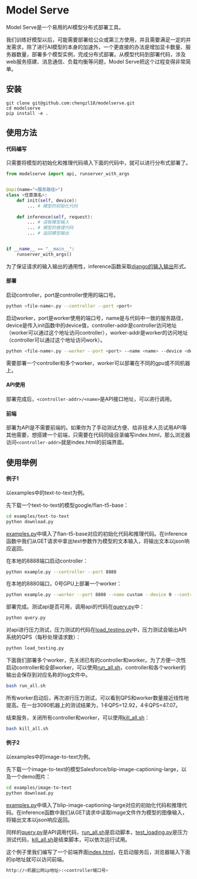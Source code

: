 # Model Serve

Model Serve是一个易用的AI模型分布式部署工具。

我们训练好模型以后，可能需要部署给公众或第三方使用，并且需要满足一定的并发需求，除了进行AI模型的本身的加速外，一个更直接的办法是增加显卡数量、服务器数量，部署多个模型实例，完成分布式部署。从模型代码到部署代码，涉及web服务搭建、消息通信、负载均衡等问题，Model Serve把这个过程变得非常简单。

## 安装

```
git clone git@github.com:chengzl18/modelserve.git
cd modelserve
pip install -e .
```

## 使用方法

#### 代码编写

只需要将模型的初始化和推理代码填入下面的代码中，就可以进行分布式部署了。

```python
from modelserve import api, runserver_with_args


@api(name="<服务路径>")
class <任意类名>:
	def init(self, device):
		... # 模型的初始化代码
		
	def inference(self, request):
		... # 读取模型输入
		... # 模型的推理代码
		... # 返回模型输出


if __name__ == "__main__":
    runserver_with_args()
```

为了保证请求的输入输出的通用性，inference函数采取[django的输入输出](https://docs.djangoproject.com/en/5.0/ref/request-response/)形式。

#### 部署

启动controller，port是controller使用的端口号。

```bash
python <file-name>.py --controller --port <port>
```

启动worker，port是worker使用的端口号，name是与代码中一致的服务路径，device是传入init函数中的device值，controller-addr是controller访问地址（worker可以通过这个地址访问controller），worker-addr是worker的访问地址（controller可以通过这个地址访问work）。

```bash
python <file-name>.py --worker --port <port> --name <name> --device <device> --controller-addr <controller-addr> --worker-addr <worker-addr>
```

需要部署一个controller和多个worker，worker可以部署在不同的gpu或不同机器上。

#### API使用

部署完成后，`<controller-addr>/<name>`是API接口地址，可以进行调用。

#### 前端

部署为API是不需要前端的。如果你为了手动测试方便、给非技术人员试用API等其他需要，想搭建一个前端，只需要在代码同级目录编写index.html，那么浏览器访问`<controller-addr>`就是index.html的前端界面。

## 使用举例

#### 例子1

以examples中的text-to-text为例。

先下载一个text-to-text的模型google/flan-t5-base：

```bash
cd examples/text-to-text
python download.py
```

[examples.py](example/text-to-text/example.py)中填入了flan-t5-base对应的初始化代码和推理代码。在inference函数中我们从GET请求中拿出text参数作为模型的文本输入，将输出文本以json响应返回。

在本地的8888端口启动controller：

```bash
python example.py --controller --port 8888
```

在本地的8880端口，0号GPU上部署一个worker：

```bash
python example.py --worker --port 8880 --name custom --device 0 --controller-addr http://localhost:8888 --worker-addr http://localhost:8880
```

部署完成。测试api是否可用，调用api的代码在[query.py](examples/text-to-text/query.py)中：

```bash
python query.py
```

对api进行压力测试，压力测试的代码在[load_testing.py](examples/text-to-text/load_testing.py)中，压力测试会输出API系统的QPS（每秒处理请求数）：

```bash
python load_testing.py
```

下面我们部署多个worker，先关闭已有的controller和worker。为了方便一次性启动controller和全部worker，可以使用[run_all.sh](examples/text-to-text/run_all.sh)，controller和各个worker的输出会保存到对应名称的log文件中。

```bash
bash run_all.sh
```

所有worker启动后，再次进行压力测试，可以看到QPS和worker数量接近线性地提高。在一台3090机器上的测试结果为，1卡QPS=12.92，4卡QPS=47.07。

结束服务，关闭所有controller和worker，可以使用[kill_all.sh](examples/text-to-text/kill_all.sh)：

```bash
bash kill_all.sh
```

#### 例子2

以examples中的image-to-text为例。

先下载一个image-to-text的模型Salesforce/blip-image-captioning-large，以及一个demo图片：

```bash
cd examples/image-to-text
python download.py
```

[examples.py](example/image-to-text/example.py)中填入了blip-image-captioning-large对应的初始化代码和推理代码。在inference函数中我们从GET请求中读取image文件作为模型的图像输入，将输出文本以json响应返回。

同样的[query.py](examples/image-to-text/query.py)是API调用代码，[run_all.sh](examples/image-to-text/run_all.sh)是启动脚本，[test_loading.py](examples/image-to-text/query.py)是压力测试代码，[kill_all.sh](examples/image-to-text/kill_all.sh)是结束脚本，可以依次运行试用。

这个例子里我们编写了一个前端界面[index.html](examples/image-to-text/index.html)，在启动服务后，浏览器输入下面的ip地址就可以访问前端。


```bash
http://<机器公网ip地址>:<controller端口号>
```

